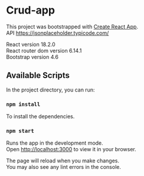 # Crud-app

This project was bootstrapped with [Create React App](https://github.com/facebook/create-react-app).\
API https://jsonplaceholder.typicode.com/ 

React version 18.2.0\
React router dom version 6.14.1\
Bootstrap version 4.6

## Available Scripts

In the project directory, you can run:
### `npm install`

To install the dependencies.

### `npm start`

Runs the app in the development mode.\
Open [http://localhost:3000](http://localhost:3000) to view it in your browser.

The page will reload when you make changes.\
You may also see any lint errors in the console.
